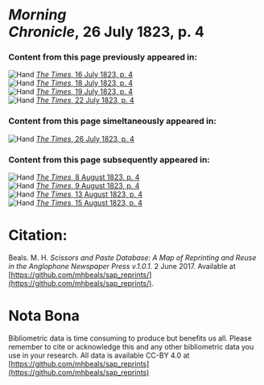 # *Morning Chronicle*, 26 July 1823, p. 4  
  
### Content from this page previously appeared in:  
![Hand](http://scissorsandpaste.net/wp-content/uploads/2017/06/smallhandpointer.png) [*The Times*, 16 July 1823, p. 4](https://mhbeals.github.io/sap_html/The-Times/The-Times-16-July-1823-p-4)  
![Hand](http://scissorsandpaste.net/wp-content/uploads/2017/06/smallhandpointer.png) [*The Times*, 18 July 1823, p. 4](https://mhbeals.github.io/sap_html/The-Times/The-Times-18-July-1823-p-4)  
![Hand](http://scissorsandpaste.net/wp-content/uploads/2017/06/smallhandpointer.png) [*The Times*, 19 July 1823, p. 4](https://mhbeals.github.io/sap_html/The-Times/The-Times-19-July-1823-p-4)  
![Hand](http://scissorsandpaste.net/wp-content/uploads/2017/06/smallhandpointer.png) [*The Times*, 22 July 1823, p. 4](https://mhbeals.github.io/sap_html/The-Times/The-Times-22-July-1823-p-4)  
  
### Content from this page simeltaneously appeared in:  
![Hand](http://scissorsandpaste.net/wp-content/uploads/2017/06/smallhandpointer.png) [*The Times*, 26 July 1823, p. 4](https://mhbeals.github.io/sap_html/The-Times/The-Times-26-July-1823-p-4)  
  
### Content from this page subsequently appeared in:  
![Hand](http://scissorsandpaste.net/wp-content/uploads/2017/06/smallhandpointer.png) [*The Times*, 8 August 1823, p. 4](https://mhbeals.github.io/sap_html/The-Times/The-Times-8-August-1823-p-4)  
![Hand](http://scissorsandpaste.net/wp-content/uploads/2017/06/smallhandpointer.png) [*The Times*, 9 August 1823, p. 4](https://mhbeals.github.io/sap_html/The-Times/The-Times-9-August-1823-p-4)  
![Hand](http://scissorsandpaste.net/wp-content/uploads/2017/06/smallhandpointer.png) [*The Times*, 13 August 1823, p. 4](https://mhbeals.github.io/sap_html/The-Times/The-Times-13-August-1823-p-4)  
![Hand](http://scissorsandpaste.net/wp-content/uploads/2017/06/smallhandpointer.png) [*The Times*, 15 August 1823, p. 4](https://mhbeals.github.io/sap_html/The-Times/The-Times-15-August-1823-p-4)  


# Citation: 

Beals. M. H. *Scissors and Paste Database: A Map of Reprinting and Reuse in the Anglophone Newspaper Press v.1.0.1.* 2 June 2017. Available at [https://github.com/mhbeals/sap_reprints/](https://github.com/mhbeals/sap_reprints/). 

# Nota Bona

Bibliometric data is time consuming to produce but benefits us all. Please remember to cite or acknowledge this and any other bibliometric data you use in your research. All data is available CC-BY 4.0 at [https://github.com/mhbeals/sap_reprints](https://github.com/mhbeals/sap_reprints)